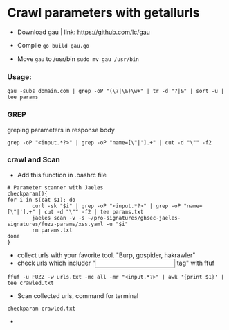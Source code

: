 # Crawl parameters with getallurls

- Download gau | link: https://github.com/lc/gau
- Compile
```go build gau.go```

- Move ```gau``` to /usr/bin
```sudo mv gau /usr/bin```

### Usage:
```gau -subs domain.com | grep -oP "(\?|\&)\w+" | tr -d "?|&" | sort -u | tee params```

### GREP 
greping parameters in response body

```grep -oP "<input.*?>" | grep -oP "name=[\"|'].+" | cut -d "\"" -f2```

### crawl and Scan

* Add this function in .bashrc file

```
# Parameter scanner with Jaeles
checkparam(){
for i in $(cat $1); do
        curl -sk "$i" | grep -oP "<input.*?>" | grep -oP "name=[\"|'].+" | cut -d "\"" -f2 | tee params.txt
        jaeles scan -v -s ~/pro-signatures/ghsec-jaeles-signatures/fuzz-params/xss.yaml -u "$i"
        rm params.txt
done
}

```

* collect urls with your favorite tool. "Burp, gospider, hakrawler"
* check urls which includer "<input> tag" with ffuf



```
ffuf -u FUZZ -w urls.txt -mc all -mr "<input.*?>" | awk '{print $1}' | tee crawled.txt
```

* Scan collected urls, command for terminal

```
checkparam crawled.txt
```

*
